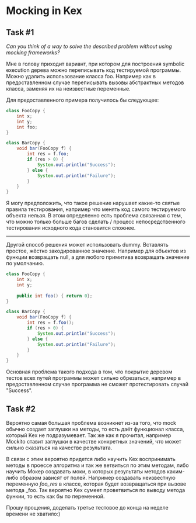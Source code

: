# Mocking in Kex

## Task #1  

_Can you think of a way to solve the described problem without using mocking frameworks?_

Мне в голову приходит вариант, при котором для построения symbolic execution дерева можно переписывать код тестируемой программы. Можно удалить использование класса foo. Например как в предоставленном случае переписывать вызовы абстрактных методов класса, заменяя их на неизвестные переменные. 

Для предоставленного примера получилось бы следующее:

```java
class FooCopy { 
    int x;
    int y;
    int foo;
}

class BarCopy {
    void bar(FooCopy f) {
        int res = f.foo; 
        if (res > 0) {
            System.out.println("Success"); 
        } else {
            System.out.println("Failure"); 
        }
    } 
}
```

Я могу предположить, что такое решение нарушает какие-то святые правила тестирования, например что менять код самого тестируемого объекта нельзя. В этом определенно есть проблема связанная с тем, что можно только больше багов сделать / процесс непосредственного тестирования исходного кода становится сложнее.

________________________________

Другой способ решения может использовать dummy. Вставлять простое, жёстко закодированное значение. Например для объектов из функции возвращать null, а для любого примитива возвращать значение по умолчанию.

```java
class FooCopy { 
    int x;
    int y;
    
    public int foo() { return 0};
}

class BarCopy {
    void bar(FooCopy f) {
        int res = f.foo(); 
        if (res > 0) {
            System.out.println("Success"); 
        } else {
            System.out.println("Failure"); 
        }
    } 
}
```

Основная проблема такого подхода в том, что покрытие деревом тестов всех путей программы может сильно обрезаться, например в предоставленном случае программа не сможет протестировать случай "Success".

## Task #2

Вероятно самая большая проблема возникнет из-за того, что mock обычно создает заглушки на методы, то есть даёт функционал класса, который Kex не подразумевает. Так же как я прочитал, например Mockito ставит заглушки в качестве конкретных значений, что может сильно сказаться на качестве результата.

В связи с этим вероятно придется либо научить Kex воспринимать методы в проессе алгоритма и так же ветвиться по этим методам, либо научить Мокер создавать моки, в которых результаты методов каким-либо образом зависят от полей. Например создавать неизвестную переменную _foo_res_ в классе, которая будет возвращаться при вызове метода _foo. Так вероятно Kex сумеет проветвиться по выводу метода функии, то есть как бы по переменной.



Прошу прощения, доделать третье тестовое до конца на неделе времени не хватило:)











